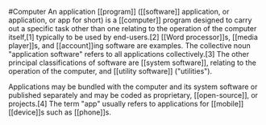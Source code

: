 #Computer 
An application [[program]] ([[software]] application, or application, or app for short) is a [[computer]] program designed to carry out a specific task other than one relating to the operation of the computer itself,[1] typically to be used by end-users.[2] [[Word processor]]s, [[media player]]s, and [[account]]ing software are examples. The collective noun "application software" refers to all applications collectively.[3] The other principal classifications of software are [[system software]], relating to the operation of the computer, and [[utility software]] ("utilities").

Applications may be bundled with the computer and its system software or published separately and may be coded as proprietary, [[open-source]], or projects.[4] The term "app" usually refers to applications for [[mobile]] [[device]]s such as [[phone]]s.